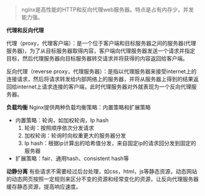 > nginx是高性能的HTTP和反向代理web服务器。特点是占有内存少，并发能力强。

**代理和反向代理**

代理（proxy，代理客户端）：是一个位于客户端和目标服务器之间的服务器(代理服务器)，为了从目标服务器取得内容，客户端向代理服务器发送一个请求并指定目标，然后代理服务器向目标服务器转交请求并将获得的内容返回给客户端。

反向代理（reverse proxy，代理服务器）：是指以代理服务器来接受internet上的连接请求，然后将请求转发给内部网络上的服务器，并将从服务器上得到的结果返回给internet上请求连接的客户端，此时代理服务器对外就表现为一个反向代理服务器。

**负载均衡**
Nginx提供两种负载均衡策略：内置策略和扩展策略

- 内置策略：轮询，如加权轮询，Ip hash
	1. 轮询：按照顺序依次分发请求
	2. 加权轮询：轮询时向权重更大的服务器分发
	3. Ip hash：根据ip计算出的哈希值分发，来自固定ip的请求回分发到固定的服务器
- 扩展策略：fair、通用hash、consistent hash等

**动静分离**
有些请求不需要经过后台处理，如css，html，js等静态资源，动态网站的动态网页按照一定规则来区分不变的资源和经常变化的资源，让反向代理服务器缓存静态资源，提高响应速度。